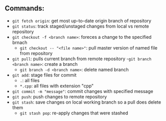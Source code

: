 ## Commands:
- `git fetch origin`: get most up-to-date origin branch of repository
- `git status`: track staged/unstaged changes from local vs remote repository
- `git checkout -f <branch name>`: foreces a change to the specified brnach
  - `git checkout -- "<file name>"`: pull master version of named file from repository
- `git pull`: pulls current branch from remote repository
-`git branch <branch name>`: create a branch
  - `git branch -d <branch name>`: delete named branch
- `git add`: stage files for commit
  - `.`: all files
  - `*.cpp`: all files with extension "cpp"
- `git commit -m "message"`: commit changes with specified message
- `git push`: push changes to remote repository
- `git stash`: save changes on local working branch so a pull does delete them
  - `git stash pop`: re-apply changes that were stashed
